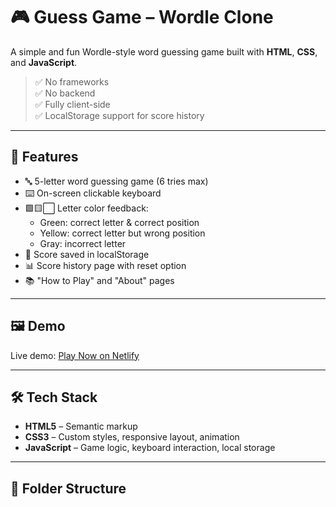 # 🎮 Guess Game – Wordle Clone

A simple and fun Wordle-style word guessing game built with **HTML**, **CSS**, and **JavaScript**.  

> ✅ No frameworks  
> ✅ No backend  
> ✅ Fully client-side  
> ✅ LocalStorage support for score history

---

## 🚀 Features

- 🔤 5-letter word guessing game (6 tries max)
- ⌨️ On-screen clickable keyboard
- 🟩🟨⬜ Letter color feedback:
  - Green: correct letter & correct position
  - Yellow: correct letter but wrong position
  - Gray: incorrect letter
- 💾 Score saved in localStorage
- 📊 Score history page with reset option
- 📚 "How to Play" and "About" pages

---

## 🖼️ Demo

Live demo: [Play Now on Netlify]([(https://guess-game-lasha-abramishvili.netlify.app/)])

---

## 🛠️ Tech Stack

- **HTML5** – Semantic markup
- **CSS3** – Custom styles, responsive layout, animation
- **JavaScript** – Game logic, keyboard interaction, local storage

---

## 📁 Folder Structure

